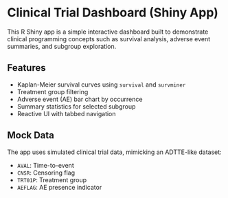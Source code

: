 # Clinical Trial Dashboard (Shiny App)

This R Shiny app is a simple interactive dashboard built to demonstrate clinical programming concepts such as survival analysis, adverse event summaries, and subgroup exploration.

## Features

- Kaplan-Meier survival curves using `survival` and `survminer`
- Treatment group filtering
- Adverse event (AE) bar chart by occurrence
- Summary statistics for selected subgroup
- Reactive UI with tabbed navigation

## Mock Data

The app uses simulated clinical trial data, mimicking an ADTTE-like dataset:
- `AVAL`: Time-to-event
- `CNSR`: Censoring flag
- `TRT01P`: Treatment group
- `AEFLAG`: AE presence indicator


